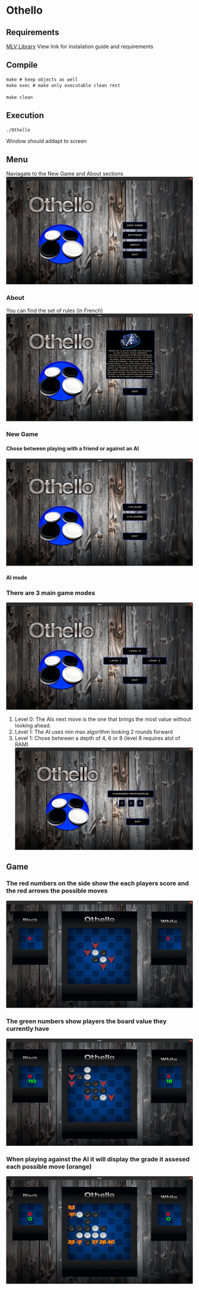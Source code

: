 # Othello

## Requirements 
[MLV Library](http://www-igm.univ-mlv.fr/~boussica/mlv/api/French/html/installation_linux.html)
View link for instalation guide and requirements

## Compile
```shell
make # keep objects as well
make exec # make only executable clean rest

make clean
```

## Execution
```shell
./Othello
```
Window should addapt to screen

## Menu 
Naviagate to the New Game and About sections
![menu-img](https://github.com/Mystaras/Othello/blob/main/prtsc/Screenshot%20from%202021-03-01%2002-16-36.png?raw=true)

### About
You can find the set of rules (in French)
![about-img](https://github.com/Mystaras/Othello/blob/main/prtsc/about.png?raw=true)

### New Game
#### Chose between playing with a friend or against an AI
![1v1-2v2](https://github.com/Mystaras/Othello/blob/main/prtsc/1v1or2v2.png?raw=true)

#### AI mode
### There are 3 main game modes
![type-2v2](https://github.com/Mystaras/Othello/blob/main/prtsc/AI-lvls.png?raw=true)
1. Level 0: The AIs next move is the one that brings the most value without looking ahead.
2. Level 1: The AI uses min max algorithm looking 2 rounds forward
3. Level 1: Chose betwwen a depth of 4, 6 or 8 (level 8 requires alot of RAM) ![lv3](https://github.com/Mystaras/Othello/blob/main/prtsc/AIlvl3.png?raw=true)

## Game

### The red numbers on the side show the each players score and the red arrows the possible moves 
![begin](https://github.com/Mystaras/Othello/blob/main/prtsc/beggingame.png?raw=true)

### The green numbers show players the board value they currently have
![boardvalue](https://github.com/Mystaras/Othello/blob/main/prtsc/board-value.png?raw=true)

### When playing against the AI it will display the grade it assesed each possible move (orange)
![boardvalue](https://github.com/Mystaras/Othello/blob/main/prtsc/AIvalue.png?raw=true)
